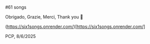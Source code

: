 #61 songs

Obrigado, Grazie, Merci, Thank you :pray:

(https://six1songs.onrender.com/)[https://six1songs.onrender.com/]

PCP, 8/6/2025
